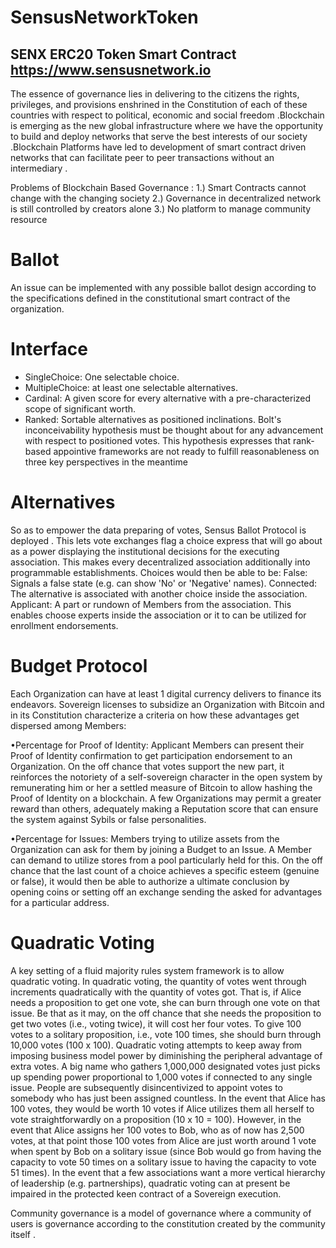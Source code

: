 # SensusNetworkToken
## SENX ERC20 Token Smart Contract  https://www.sensusnetwork.io


The essence of governance lies in delivering to the citizens the rights, privileges, and provisions enshrined in the Constitution of each of these countries with respect to political, economic and social freedom .Blockchain is emerging as the new global infrastructure where we have the opportunity to build and deploy networks that serve the best interests of our society .Blockchain Platforms have led to development of smart contract driven networks that can facilitate peer to peer transactions without an intermediary .
 
Problems of Blockchain Based Governance :
1.) Smart Contracts cannot change with the changing society
2.) Governance in decentralized network is still controlled by creators alone
3.) No platform to manage community resource

# Ballot
An issue can be implemented with any possible ballot design according to the specifications defined in the constitutional smart contract of the organization. 

# Interface
-	SingleChoice: One selectable choice. 
-	MultipleChoice: at least one selectable alternatives. 
-	Cardinal: A given score for every alternative with a pre-characterized scope of significant worth. 
-	Ranked: Sortable alternatives as positioned inclinations. Bolt's inconceivability hypothesis must be thought about for any advancement with respect to positioned votes. This hypothesis expresses that rank-based appointive frameworks are not ready to fulfill reasonableness on three key perspectives in the meantime

# Alternatives 
So as to empower the data preparing of votes, Sensus Ballot Protocol is deployed . This lets vote exchanges flag a choice express that will go about as a power displaying the institutional decisions for the executing association. This makes every decentralized association additionally into programmable establishments. Choices would then be able to be: 
False: Signals a false state (e.g. can show 'No' or 'Negative' names). 
Connected: The alternative is associated with another choice inside the association. 
Applicant: A part or rundown of Members from the association. This enables choose experts inside the association or it to can be utilized for enrollment endorsements.

# Budget Protocol
Each Organization can have at least 1 digital currency delivers to finance its endeavors. Sovereign licenses to subsidize an Organization with Bitcoin and in its Constitution characterize a criteria on how these advantages get dispersed among Members: 

•Percentage for Proof of Identity: Applicant Members can present their Proof of Identity confirmation to get participation endorsement to an Organization. On the off chance that votes support the new part, it reinforces the notoriety of a self-sovereign character in the open system by remunerating him or her a settled measure of Bitcoin to allow hashing the Proof of Identity on a blockchain. A few Organizations may permit a greater reward than others, adequately making a Reputation score that can ensure the system against Sybils or false personalities. 

•Percentage for Issues: Members trying to utilize assets from the Organization can ask for them by joining a Budget to an Issue. A Member can demand to utilize stores from a pool particularly held for this. On the off chance that the last count of a choice achieves a specific esteem (genuine or false), it would then be able to authorize a ultimate conclusion by opening coins or setting off an exchange sending the asked for advantages for a particular address.
# Quadratic Voting
A key setting of a fluid majority rules system framework is to allow quadratic voting. In quadratic voting, the quantity of votes went through increments quadratically with the quantity of votes got. That is, if Alice needs a proposition to get one vote, she can burn through one vote on that issue. Be that as it may, on the off chance that she needs the proposition to get two votes (i.e., voting twice), it will cost her four votes. To give 100 votes to a solitary proposition, i.e., vote 100 times, she should burn through 10,000 votes (100 x 100). 
Quadratic voting attempts to keep away from imposing business model power by diminishing the peripheral advantage of extra votes. A big name who gathers 1,000,000 designated votes just picks up spending power proportional to 1,000 votes if connected to any single issue. People are subsequently disincentivized to appoint votes to somebody who has just been assigned countless. In the event that Alice has 100 votes, they would be worth 10 votes if Alice utilizes them all herself to vote straightforwardly on a proposition (10 x 10 = 100). However, in the event that Alice assigns her 100 votes to Bob, who as of now has 2,500 votes, at that point those 100 votes from Alice are just worth around 1 vote when spent by Bob on a solitary issue (since Bob would go from having the capacity to vote 50 times on a solitary issue to having the capacity to vote 51 times). 
In the event that a few associations want a more vertical hierarchy of leadership (e.g. partnerships), quadratic voting can at present be impaired in the protected keen contract of a Sovereign execution.





Community governance is a model of governance where a community of users is governance according to the constitution created by the community itself . 



